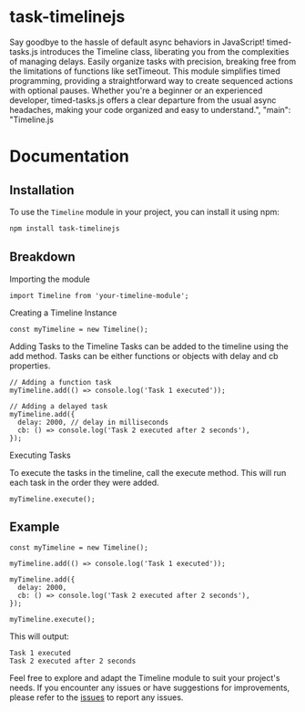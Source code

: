 
# task-timelinejs

Say goodbye to the hassle of default async behaviors in JavaScript! timed-tasks.js introduces the Timeline class, liberating you from the complexities of managing delays. Easily organize tasks with precision, breaking free from the limitations of functions like setTimeout. This module simplifies timed programming, providing a straightforward way to create sequenced actions with optional pauses. Whether you're a beginner or an experienced developer, timed-tasks.js offers a clear departure from the usual async headaches, making your code organized and easy to understand.",
  "main": "Timeline.js


# Documentation

## Installation

To use the `Timeline` module in your project, you can install it using npm:

```bash
npm install task-timelinejs
```
## Breakdown
Importing the module
```
import Timeline from 'your-timeline-module';
```
Creating a Timeline Instance
```
const myTimeline = new Timeline();
```
Adding Tasks to the Timeline
Tasks can be added to the timeline using the add method. Tasks can be either functions or objects with delay and cb properties.
```
// Adding a function task
myTimeline.add(() => console.log('Task 1 executed'));

// Adding a delayed task
myTimeline.add({
  delay: 2000, // delay in milliseconds
  cb: () => console.log('Task 2 executed after 2 seconds'),
});
```
Executing Tasks 

To execute the tasks in the timeline, call the execute method. This will run each task in the order they were added.

```
myTimeline.execute();
```
## Example

```
const myTimeline = new Timeline();

myTimeline.add(() => console.log('Task 1 executed'));

myTimeline.add({
  delay: 2000,
  cb: () => console.log('Task 2 executed after 2 seconds'),
});

myTimeline.execute();
```
This will output:
```
Task 1 executed
Task 2 executed after 2 seconds
```

Feel free to explore and adapt the Timeline module to suit your project's needs. If you encounter any issues or have suggestions for improvements, please refer to the [issues](https://github.com/arnav335/task-timeline/issues) to report any issues.
